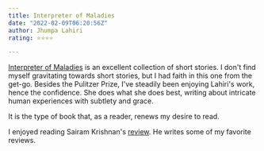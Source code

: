 ```yaml
---
title: Interpreter of Maladies
date: "2022-02-09T06:20:56Z"
author: Jhumpa Lahiri
rating: ⭐⭐⭐⭐

---
```


<style>

</style>


<a href="https://www.goodreads.com/book/show/5439.Interpreter_of_Maladies">Interpreter of Maladies</a> is an excellent collection of short stories. I don't find myself gravitating towards short stories, but I had faith in this one from the get-go. Besides the Pulitzer Prize, I've steadily been enjoying Lahiri's work, hence the confidence. She does what she does best, writing about intricate human experiences with subtlety and grace. 

It is the type of book that, as a reader, renews my desire to read.

I enjoyed reading Sairam Krishnan's <a href="https://www.goodreads.com/review/show/917075777?book_show_action=false&from_review_page=1">review</a>. He writes some of my favorite reviews.